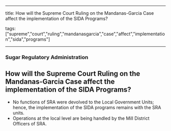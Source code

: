 
---

title: How will the Supreme Court Ruling on the Mandanas-Garcia Case affect the implementation of the SIDA Programs?

tags: ["supreme","court","ruling","mandanasgarcia","case","affect","implementation","sida","programs"]

---

### Sugar Regulatory Administration

## How will the Supreme Court Ruling on the Mandanas-Garcia Case affect the implementation of the SIDA Programs?


 - No functions of SRA were devolved to the Local Government Units; hence, the implementation of the SIDA programs remains with the SRA units. 
 - Operations at the local level are being handled by the Mill District Officers of SRA.
